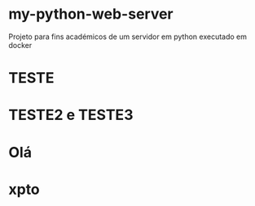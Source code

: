 # my-python-web-server
Projeto para fins académicos de um servidor em python executado em docker

# TESTE 


# TESTE2 e TESTE3
# Olá
# xpto 
